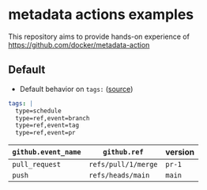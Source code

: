 # metadata actions examples

This repository aims to provide hands-on experience of https://github.com/docker/metadata-action

## Default

- Default behavior on `tags:` ([source](https://github.com/docker/metadata-action/blob/master/README.md?plain=1#L399))

```yaml
tags: |
  type=schedule
  type=ref,event=branch
  type=ref,event=tag
  type=ref,event=pr
```

| `github.event_name` | `github.ref`        | version |
| ------------------- | ------------------- | ------- |
| `pull_request`      | `refs/pull/1/merge` | `pr-1`  |
| `push`              | `refs/heads/main`   | `main`  |

